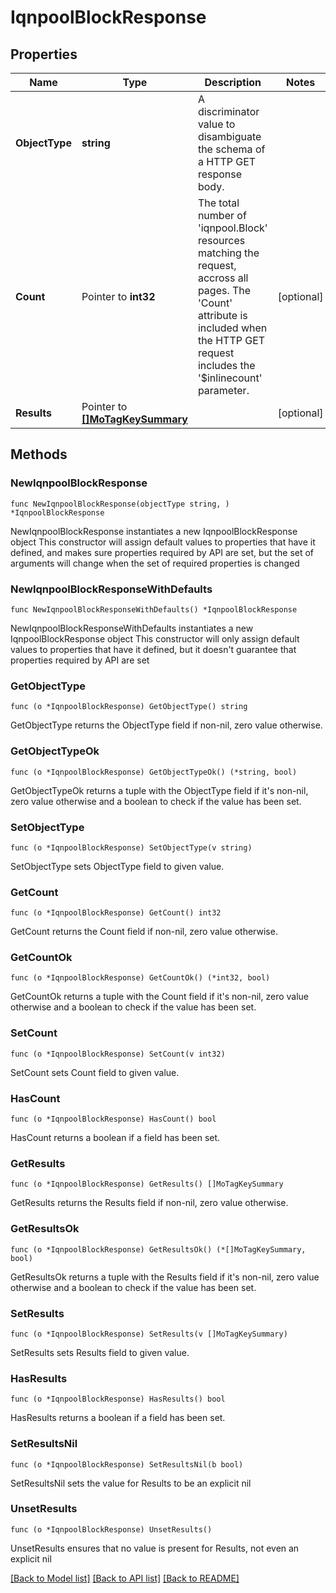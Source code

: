 # IqnpoolBlockResponse

## Properties

Name | Type | Description | Notes
------------ | ------------- | ------------- | -------------
**ObjectType** | **string** | A discriminator value to disambiguate the schema of a HTTP GET response body. | 
**Count** | Pointer to **int32** | The total number of &#39;iqnpool.Block&#39; resources matching the request, accross all pages. The &#39;Count&#39; attribute is included when the HTTP GET request includes the &#39;$inlinecount&#39; parameter. | [optional] 
**Results** | Pointer to [**[]MoTagKeySummary**](MoTagKeySummary.md) |  | [optional] 

## Methods

### NewIqnpoolBlockResponse

`func NewIqnpoolBlockResponse(objectType string, ) *IqnpoolBlockResponse`

NewIqnpoolBlockResponse instantiates a new IqnpoolBlockResponse object
This constructor will assign default values to properties that have it defined,
and makes sure properties required by API are set, but the set of arguments
will change when the set of required properties is changed

### NewIqnpoolBlockResponseWithDefaults

`func NewIqnpoolBlockResponseWithDefaults() *IqnpoolBlockResponse`

NewIqnpoolBlockResponseWithDefaults instantiates a new IqnpoolBlockResponse object
This constructor will only assign default values to properties that have it defined,
but it doesn't guarantee that properties required by API are set

### GetObjectType

`func (o *IqnpoolBlockResponse) GetObjectType() string`

GetObjectType returns the ObjectType field if non-nil, zero value otherwise.

### GetObjectTypeOk

`func (o *IqnpoolBlockResponse) GetObjectTypeOk() (*string, bool)`

GetObjectTypeOk returns a tuple with the ObjectType field if it's non-nil, zero value otherwise
and a boolean to check if the value has been set.

### SetObjectType

`func (o *IqnpoolBlockResponse) SetObjectType(v string)`

SetObjectType sets ObjectType field to given value.


### GetCount

`func (o *IqnpoolBlockResponse) GetCount() int32`

GetCount returns the Count field if non-nil, zero value otherwise.

### GetCountOk

`func (o *IqnpoolBlockResponse) GetCountOk() (*int32, bool)`

GetCountOk returns a tuple with the Count field if it's non-nil, zero value otherwise
and a boolean to check if the value has been set.

### SetCount

`func (o *IqnpoolBlockResponse) SetCount(v int32)`

SetCount sets Count field to given value.

### HasCount

`func (o *IqnpoolBlockResponse) HasCount() bool`

HasCount returns a boolean if a field has been set.

### GetResults

`func (o *IqnpoolBlockResponse) GetResults() []MoTagKeySummary`

GetResults returns the Results field if non-nil, zero value otherwise.

### GetResultsOk

`func (o *IqnpoolBlockResponse) GetResultsOk() (*[]MoTagKeySummary, bool)`

GetResultsOk returns a tuple with the Results field if it's non-nil, zero value otherwise
and a boolean to check if the value has been set.

### SetResults

`func (o *IqnpoolBlockResponse) SetResults(v []MoTagKeySummary)`

SetResults sets Results field to given value.

### HasResults

`func (o *IqnpoolBlockResponse) HasResults() bool`

HasResults returns a boolean if a field has been set.

### SetResultsNil

`func (o *IqnpoolBlockResponse) SetResultsNil(b bool)`

 SetResultsNil sets the value for Results to be an explicit nil

### UnsetResults
`func (o *IqnpoolBlockResponse) UnsetResults()`

UnsetResults ensures that no value is present for Results, not even an explicit nil

[[Back to Model list]](../README.md#documentation-for-models) [[Back to API list]](../README.md#documentation-for-api-endpoints) [[Back to README]](../README.md)



